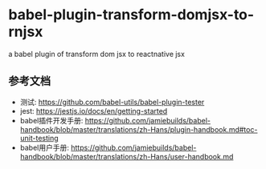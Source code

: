 # babel-plugin-transform-domjsx-to-rnjsx
a babel plugin of transform dom jsx to reactnative jsx

## 参考文档


- 测试: https://github.com/babel-utils/babel-plugin-tester
- jest: https://jestjs.io/docs/en/getting-started
- babel插件开发手册: https://github.com/jamiebuilds/babel-handbook/blob/master/translations/zh-Hans/plugin-handbook.md#toc-unit-testing
- babel用户手册: https://github.com/jamiebuilds/babel-handbook/blob/master/translations/zh-Hans/user-handbook.md